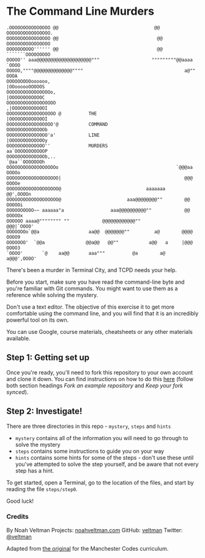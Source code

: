 The Command Line Murders
========================

	.OOOOOOOOOOOOOOO @@                                   @@ OOOOOOOOOOOOOOOO.
	OOOOOOOOOOOOOOOO @@                                    @@ OOOOOOOOOOOOOOOO
	OOOOOOOOOO'''''' @@                                    @@ ```````OOOOOOOOO
	OOOOO'' aaa@@@@@@@@@@@@@@@@@@@@"""                   """""""""@@aaaa `OOOO
	OOOOO,""""@@@@@@@@@@@@@@""""                                     a@"" OOOA
	OOOOOOOOOoooooo,                                            |OOoooooOOOOOS
	OOOOOOOOOOOOOOOOo,                                          |OOOOOOOOOOOOC
	OOOOOOOOOOOOOOOOOO                                         ,|OOOOOOOOOOOOI
	OOOOOOOOOOOOOOOOOO @          THE                          |OOOOOOOOOOOOOI
	OOOOOOOOOOOOOOOOO'@           COMMAND                      OOOOOOOOOOOOOOb
	OOOOOOOOOOOOOOO'a'            LINE                         |OOOOOOOOOOOOOy
	OOOOOOOOOOOOOO''              MURDERS                      aa`OOOOOOOOOOOP
	OOOOOOOOOOOOOOb,..                                          `@aa``OOOOOOOh
	OOOOOOOOOOOOOOOOOOo                                           `@@@aa OOOOo
	OOOOOOOOOOOOOOOOOOO|                                             @@@ OOOOe
	OOOOOOOOOOOOOOOOOOO@                               aaaaaaa       @@',OOOOn
	OOOOOOOOOOOOOOOOOOO@                        aaa@@@@@@@@""        @@ OOOOOi
	OOOOOOOOOO~~ aaaaaa"a                 aaa@@@@@@@@@@""            @@ OOOOOx
	OOOOOO aaaa@"""""""" ""            @@@@@@@@@@@@""               @@@|`OOOO'
	OOOOOOOo`@@a                  aa@@  @@@@@@@""         a@        @@@@ OOOO9
	OOOOOOO'  `@@a               @@a@@   @@""           a@@   a     |@@@ OOOO3
	`OOOO'       `@    aa@@       aaa"""          @a        a@     a@@@',OOOO'


There's been a murder in Terminal City, and TCPD needs your help.

Before you start, make sure you have read the command-line byte and you're familiar with Git commands. You might want to use them as a reference while solving the mystery.

Don't use a text editor. The objective of this exercise it to get more comfortable using the command line, and you will find that it is an incredibly powerful tool on its own.

You can use Google, course materials, cheatsheets or any other materials available.

## Step 1: Getting set up

Once you're ready, you'll need to fork this repository to your own account and clone it down. You can find instructions on how to do this [here](https://help.github.com/articles/fork-a-repo/) (follow both section headings _Fork an example repository_ and _Keep your fork synced_).

## Step 2: Investigate!

There are three directories in this repo - `mystery`, `steps` and `hints`

- `mystery` contains all of the information you will need to go through to solve the mystery
- `steps` contains some instructions to guide you on your way
- `hints` contains some hints for some of the steps - don't use these until you've attempted to solve the step yourself, and be aware that not every step has a hint.

To get started, open a Terminal, go to the location of the files, and start by reading the file `steps/step0`.

Good luck!

### Credits

By Noah Veltman
Projects: [noahveltman.com](http://noahveltman.com)
GitHub: [veltman](https://github.com/veltman)
Twitter: [@veltman](https://twitter.com/veltman)

Adapted from [the original](https://github.com/veltman/clmystery) for the Manchester Codes curriculum.
